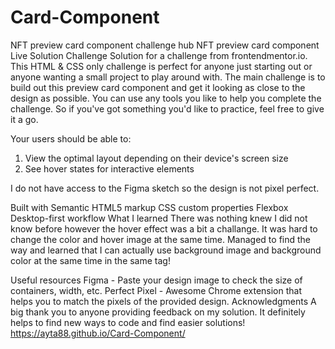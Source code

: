 # Card-Component
NFT preview card component challenge hub
NFT preview card component
Live  Solution  Challenge
Solution for a challenge from frontendmentor.io.
This HTML & CSS only challenge is perfect for anyone just starting out or anyone wanting a small project to play around with. The main challenge is to build out this preview card component and get it looking as close to the design as possible. You can use any tools you like to help you complete the challenge. So if you've got something you'd like to practice, feel free to give it a go.

Your users should be able to:
1. View the optimal layout depending on their device's screen size
2. See hover states for interactive elements



I do not have access to the Figma sketch so the design is not pixel perfect.

Built with
Semantic HTML5 markup
CSS custom properties
Flexbox
Desktop-first workflow
What I learned
There was nothing knew I did not know before however the hover effect was a bit a challange. It was hard to change the color and hover image at the same time. Managed to find the way and learned that I can actually use background image and background color at the same time in the same tag!

Useful resources
Figma - Paste your design image to check the size of containers, width, etc.
Perfect Pixel - Awesome Chrome extension that helps you to match the pixels of the provided design.
Acknowledgments
A big thank you to anyone providing feedback on my solution. It definitely helps to find new ways to code and find easier solutions!
https://ayta88.github.io/Card-Component/

